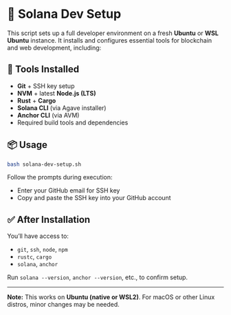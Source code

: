 # 🚀 Solana Dev Setup

This script sets up a full developer environment on a fresh **Ubuntu** or **WSL Ubuntu** instance. It installs and configures essential tools for blockchain and web development, including:

## 🔧 Tools Installed

- **Git** + SSH key setup
- **NVM** + latest **Node.js (LTS)**
- **Rust** + **Cargo**
- **Solana CLI** (via Agave installer)
- **Anchor CLI** (via AVM)
- Required build tools and dependencies

## 📦 Usage

```bash
bash solana-dev-setup.sh
```

Follow the prompts during execution:
- Enter your GitHub email for SSH key
- Copy and paste the SSH key into your GitHub account

## ✅ After Installation

You’ll have access to:
- `git`, `ssh`, `node`, `npm`
- `rustc`, `cargo`
- `solana`, `anchor`

Run `solana --version`, `anchor --version`, etc., to confirm setup.

---

**Note:** This works on **Ubuntu (native or WSL2)**. For macOS or other Linux distros, minor changes may be needed.

